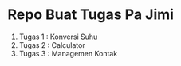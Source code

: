 # Repo Buat Tugas Pa Jimi

1. Tugas 1 : Konversi Suhu
2. Tugas 2 : Calculator
3. Tugas 3 : Managemen Kontak
